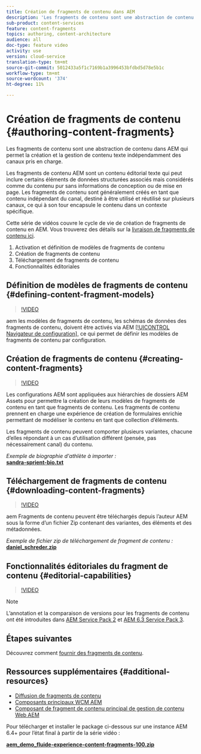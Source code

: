```yaml
---
title: Création de fragments de contenu dans AEM
description: 'Les fragments de contenu sont une abstraction de contenu dans AEM qui permet la création et la gestion de contenu texte indépendamment des canaux pris en charge. '
sub-product: content-services
feature: content-fragments
topics: authoring, content-architecture
audience: all
doc-type: feature video
activity: use
version: cloud-service
translation-type: tm+mt
source-git-commit: 5012433a5f1c7169b1a3996453bfdbd5d78e5b1c
workflow-type: tm+mt
source-wordcount: '374'
ht-degree: 11%

---
```



# Création de fragments de contenu {#authoring-content-fragments}

Les fragments de contenu sont une abstraction de contenu dans AEM qui permet la création et la gestion de contenu texte indépendamment des canaux pris en charge.

Les fragments de contenu AEM sont un contenu éditorial texte qui peut inclure certains éléments de données structurées associés mais considérés comme du contenu pur sans informations de conception ou de mise en page. Les fragments de contenu sont généralement créés en tant que contenu indépendant du canal, destiné à être utilisé et réutilisé sur plusieurs canaux, ce qui à son tour encapsule le contenu dans un contexte spécifique.

Cette série de vidéos couvre le cycle de vie de création de fragments de contenu en AEM. Vous trouverez des détails sur la [livraison de fragments de contenu ici](content-fragments-delivery-feature-video-use.md).

1. Activation et définition de modèles de fragments de contenu
2. Création de fragments de contenu
3. Téléchargement de fragments de contenu
4. Fonctionnalités éditoriales

## Définition de modèles de fragments de contenu {#defining-content-fragment-models}

>[!VIDEO](https://video.tv.adobe.com/v/22452/?quality=12&learn=on)

aem les modèles de fragments de contenu, les schémas de données des fragments de contenu, doivent être activés via AEM [[!UICONTROL Navigateur de configuration]](https://docs.adobe.com/content/help/fr-FR/experience-manager-cloud-service/implementing/developing/configurations.html), ce qui permet de définir les modèles de fragments de contenu par configuration.

## Création de fragments de contenu   {#creating-content-fragments}

>[!VIDEO](https://video.tv.adobe.com/v/22451/?quality=12&learn=on)

Les configurations AEM sont appliquées aux hiérarchies de dossiers AEM Assets pour permettre la création de leurs modèles de fragments de contenu en tant que fragments de contenu. Les fragments de contenu prennent en charge une expérience de création de formulaires enrichie permettant de modéliser le contenu en tant que collection d’éléments.

Les fragments de contenu peuvent comporter plusieurs variantes, chacune d’elles répondant à un cas d’utilisation différent (pensée, pas nécessairement canal) du contenu.

*Exemple de biographie d&#39;athlète à importer :*\
**[sandra-sprient-bio.txt](assets/sandra-sprient-bio.txt)**

## Téléchargement de fragments de contenu {#downloading-content-fragments}

>[!VIDEO](https://video.tv.adobe.com/v/22450/?quality=12&learn=on)

aem Fragments de contenu peuvent être téléchargés depuis l’auteur AEM sous la forme d’un fichier Zip contenant des variantes, des éléments et des métadonnées.

*Exemple de fichier zip de téléchargement de fragment de contenu :*\
**[daniel_schreder.zip](assets/daniel_schreder.zip)**

## Fonctionnalités éditoriales du fragment de contenu {#editorial-capabilities}

>[!VIDEO](https://video.tv.adobe.com/v/25891/?quality=12&learn=on)

>[!NOTE]
>
> L’annotation et la comparaison de versions pour les fragments de contenu ont été introduites dans [AEM Service Pack 2](https://helpx.adobe.com/fr/experience-manager/aem-releases-updates.html) et [AEM 6.3 Service Pack 3](https://helpx.adobe.com/fr/experience-manager/6-3/release-notes/sp3-release-notes.html).

## Étapes suivantes

Découvrez comment [fournir des fragments de contenu](content-fragments-delivery-feature-video-use.md).

## Ressources supplémentaires {#additional-resources}

* [Diffusion de fragments de contenu](content-fragments-delivery-feature-video-use.md)
* [Composants principaux WCM AEM](https://docs.adobe.com/content/help/fr-FR/experience-manager-core-components/using/introduction.html)
* [Composant de fragment de contenu principal de gestion de contenu Web AEM](https://docs.adobe.com/content/help/fr-FR/experience-manager-core-components/using/components/content-fragment-component.html)

Pour télécharger et installer le package ci-dessous sur une instance AEM 6.4+ pour l’état final à partir de la série vidéo :

**[aem_demo_fluide-experience-content-fragments-100.zip](assets/aem_demo_fluid-experiencescontent-fragments-100.zip)**
